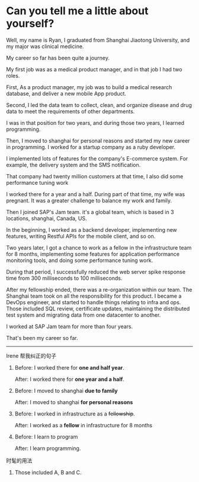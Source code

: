 # Can you tell me a little about yourself?

Well, my name is Ryan, I graduated from Shanghai Jiaotong University, and my major was clinical medicine.

My career so far has been quite a journey.

My first job was as a medical product manager, and in that job I had two roles.

First, As a product manager, my job was to build a medical research database, and deliver a new mobile App product.

Second, I led the data team to collect, clean, and organize disease and drug data to meet the requirements of other departments.

I was in that position for two years, and during those two years, I learned programming.

Then, I moved to shanghai for personal reasons and started my new career in programming. I worked for a startup company as a ruby developer. 

I implemented lots of features for the company's E-commerce system. For example, the delivery system and the SMS notification.

That company had twenty million customers at that time, I also did some performance tuning work

I worked there for a year and a half. During part of that time, my wife was pregnant. It was a greater challenge to balance my work and family.

Then I joined SAP's Jam team. it's a global team, which is based in 3 locations, shanghai, Canada, US.

In the beginning, I worked as a backend developer, implementing new features, writing Restful APIs for the mobile client, and so on.

Two years later, I got a chance to work as a fellow in the infrastructure team for 8 months, implementing some features for application performance monitoring tools, and doing some performance tuning work.

During that period, I successfully reduced the web server spike response time from 300 milliseconds to 100 milliseconds.

After my fellowship ended, there was a re-organization within our team. The Shanghai team took on all the responsibility for this product. I became a DevOps engineer, and started to handle things relating to infra and ops. Those included SQL review, certificate updates, maintaining the distributed test system and migrating data from one datacenter to another.

I worked at SAP Jam team for more than four years. 

That's been my career so far.

---

Irene 帮我纠正的句子

1. Before: I worked there for **one and half year**.

	After: I worked there for **one year and a half**.

2. Before: I moved to shanghai **due to family**

	After: I moved to shanghai **for personal reasons**

3. Before: I worked in infrastructure as a ~~fellowship~~.

	After: I worked as a **fellow** in infrastructure for 8 months
	
4. Before: I learn to program

	After: I learn programming.
	

时髦的用法
	
1. Those included A, B and C.